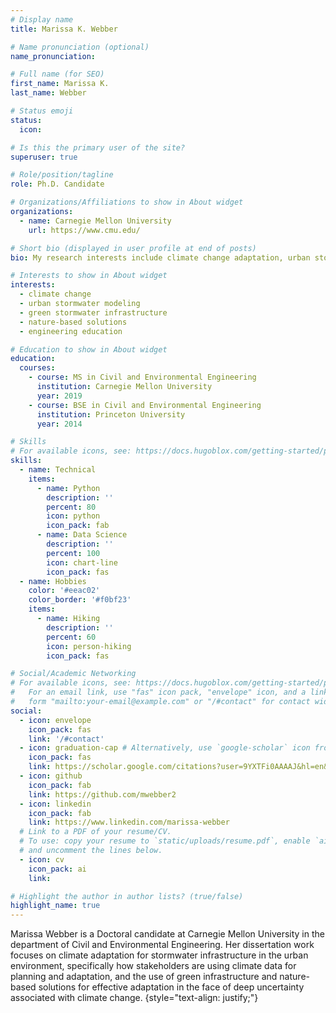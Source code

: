 ```yaml
---
# Display name
title: Marissa K. Webber

# Name pronunciation (optional)
name_pronunciation:

# Full name (for SEO)
first_name: Marissa K.
last_name: Webber

# Status emoji
status:
  icon: 

# Is this the primary user of the site?
superuser: true

# Role/position/tagline
role: Ph.D. Candidate

# Organizations/Affiliations to show in About widget
organizations:
  - name: Carnegie Mellon University
    url: https://www.cmu.edu/

# Short bio (displayed in user profile at end of posts)
bio: My research interests include climate change adaptation, urban stormwater modeling, green stormwater infrastructure, and engineering education.

# Interests to show in About widget
interests:
  - climate change
  - urban stormwater modeling
  - green stormwater infrastructure
  - nature-based solutions
  - engineering education

# Education to show in About widget
education:
  courses:
    - course: MS in Civil and Environmental Engineering
      institution: Carnegie Mellon University
      year: 2019
    - course: BSE in Civil and Environmental Engineering
      institution: Princeton University
      year: 2014

# Skills
# For available icons, see: https://docs.hugoblox.com/getting-started/page-builder/#icons
skills:
  - name: Technical
    items:
      - name: Python
        description: ''
        percent: 80
        icon: python
        icon_pack: fab
      - name: Data Science
        description: ''
        percent: 100
        icon: chart-line
        icon_pack: fas
  - name: Hobbies
    color: '#eeac02'
    color_border: '#f0bf23'
    items:
      - name: Hiking
        description: ''
        percent: 60
        icon: person-hiking
        icon_pack: fas

# Social/Academic Networking
# For available icons, see: https://docs.hugoblox.com/getting-started/page-builder/#icons
#   For an email link, use "fas" icon pack, "envelope" icon, and a link in the
#   form "mailto:your-email@example.com" or "/#contact" for contact widget.
social:
  - icon: envelope
    icon_pack: fas
    link: '/#contact'
  - icon: graduation-cap # Alternatively, use `google-scholar` icon from `ai` icon pack
    icon_pack: fas
    link: https://scholar.google.com/citations?user=9YXTFi0AAAAJ&hl=en&oi=ao
  - icon: github
    icon_pack: fab
    link: https://github.com/mwebber2
  - icon: linkedin
    icon_pack: fab
    link: https://www.linkedin.com/marissa-webber
  # Link to a PDF of your resume/CV.
  # To use: copy your resume to `static/uploads/resume.pdf`, enable `ai` icons in `params.yaml`,
  # and uncomment the lines below.
  - icon: cv
    icon_pack: ai
    link: 

# Highlight the author in author lists? (true/false)
highlight_name: true
---
```


Marissa Webber is a Doctoral candidate at Carnegie Mellon University in the department of Civil and Environmental Engineering. Her dissertation work focuses on climate adaptation for stormwater infrastructure in the urban environment, specifically how stakeholders are using climate data for planning and adaptation, and the use of green infrastructure and nature-based solutions for effective adaptation in the face of deep uncertainty associated with climate change.
{style="text-align: justify;"}
